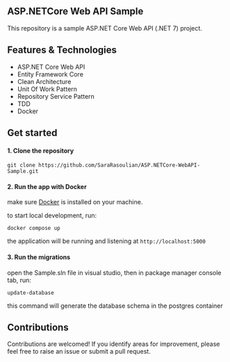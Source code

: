 ## ASP.NETCore Web API Sample

This repository is a sample ASP.NET Core Web API (.NET 7) project.

## Features & Technologies
- ASP.NET Core Web API
- Entity Framework Core
- Clean Architecture
- Unit Of Work Pattern
- Repository Service Pattern
- TDD
- Docker

## Get started

#### 1. Clone the repository

`git clone https://github.com/SaraRasoulian/ASP.NETCore-WebAPI-Sample.git`


#### 2. Run the app with Docker

make sure [Docker](https://docs.docker.com/get-docker/) is installed on your machine.

to start local development, run:

`docker compose up`

the application will be running and listening at `http://localhost:5000`

#### 3. Run the migrations

open the Sample.sln file in visual studio, then in package manager console tab, run:

`update-database`

this command will generate the database schema in the postgres container

## Contributions
Contributions are welcomed! If you identify areas for improvement, please feel free to raise an issue or submit a pull request.
